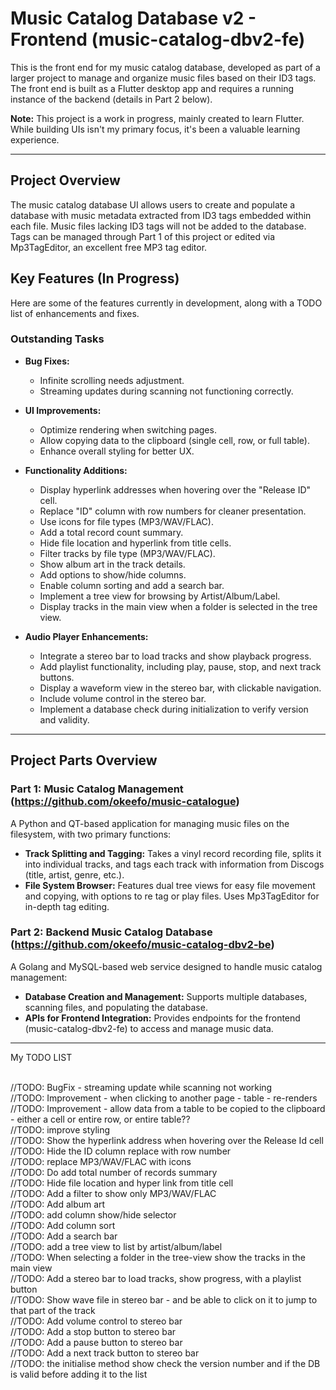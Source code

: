# Music Catalog Database v2 - Frontend (music-catalog-dbv2-fe)

This is the front end for my music catalog database, developed as part of a larger project to manage and organize music files based on their ID3 tags. The front end is built as a Flutter desktop app and requires a running instance of the backend (details in Part 2 below).

**Note:** This project is a work in progress, mainly created to learn Flutter. While building UIs isn't my primary focus, it's been a valuable learning experience.

---

## Project Overview

The music catalog database UI allows users to create and populate a database with music metadata extracted from ID3 tags embedded within each file. Music files lacking ID3 tags will not be added to the database. Tags can be managed through Part 1 of this project or edited via Mp3TagEditor, an excellent free MP3 tag editor.

## Key Features (In Progress)

Here are some of the features currently in development, along with a TODO list of enhancements and fixes.

### Outstanding Tasks
- **Bug Fixes:**
  - Infinite scrolling needs adjustment.
  - Streaming updates during scanning not functioning correctly.

- **UI Improvements:**
  - Optimize rendering when switching pages.
  - Allow copying data to the clipboard (single cell, row, or full table).
  - Enhance overall styling for better UX.

- **Functionality Additions:**
  - Display hyperlink addresses when hovering over the "Release ID" cell.
  - Replace "ID" column with row numbers for cleaner presentation.
  - Use icons for file types (MP3/WAV/FLAC).
  - Add a total record count summary.
  - Hide file location and hyperlink from title cells.
  - Filter tracks by file type (MP3/WAV/FLAC).
  - Show album art in the track details.
  - Add options to show/hide columns.
  - Enable column sorting and add a search bar.
  - Implement a tree view for browsing by Artist/Album/Label.
  - Display tracks in the main view when a folder is selected in the tree view.
  
- **Audio Player Enhancements:**
  - Integrate a stereo bar to load tracks and show playback progress.
  - Add playlist functionality, including play, pause, stop, and next track buttons.
  - Display a waveform view in the stereo bar, with clickable navigation.
  - Include volume control in the stereo bar.
  - Implement a database check during initialization to verify version and validity.

---

## Project Parts Overview

### Part 1: Music Catalog Management (https://github.com/okeefo/music-catalogue)

A Python and QT-based application for managing music files on the filesystem, with two primary functions:
- **Track Splitting and Tagging:** Takes a vinyl record recording file, splits it into individual tracks, and tags each track with information from Discogs (title, artist, genre, etc.).
- **File System Browser:** Features dual tree views for easy file movement and copying, with options to re tag or play files. Uses Mp3TagEditor for in-depth tag editing.

### Part 2: Backend Music Catalog Database (https://github.com/okeefo/music-catalog-dbv2-be)

A Golang and MySQL-based web service designed to handle music catalog management:
- **Database Creation and Management:** Supports multiple databases, scanning files, and populating the database.
- **APIs for Frontend Integration:** Provides endpoints for the frontend (music-catalog-dbv2-fe) to access and manage music data.

--- 


My TODO LIST

<br>//TODO: BugFix - streaming update while scanning not working
<br>//TODO: Improvement - when clicking to another page - table - re-renders
<br>//TODO: Improvement - allow data from a table to be copied to the clipboard - either a cell or entire row, or entire table??
<br>//TODO: improve styling
<br>//TODO: Show the hyperlink address when hovering over the Release Id cell
<br>//TODO: Hide the ID column replace with row number
<br>//TODO: replace MP3/WAV/FLAC with icons
<br>//TODO: Do add total number of records summary
<br>//TODO: Hide file location and hyper link from title cell
<br>//TODO: Add a filter to show only MP3/WAV/FLAC
<br>//TODO: Add album art
<br>//TODO: add column show/hide selector
<br>//TODO: Add column sort
<br>//TODO: Add a search bar
<br>//TODO: add a tree view to list by artist/album/label
<br>//TODO: When selecting a folder in the tree-view show the tracks in the main view
<br>//TODO: Add a stereo bar to load tracks, show progress, with a playlist button
<br>//TODO: Show wave file in stereo bar - and be able to click on it to jump to that part of the track
<br>//TODO: Add volume control to stereo bar
<br>//TODO: Add a stop button to stereo bar
<br>//TODO: Add a pause button to stereo bar
<br>//TODO: Add a next track button to stereo bar
<br>//TODO: the initialise method show check the version number and if the DB is valid before adding it to the list



